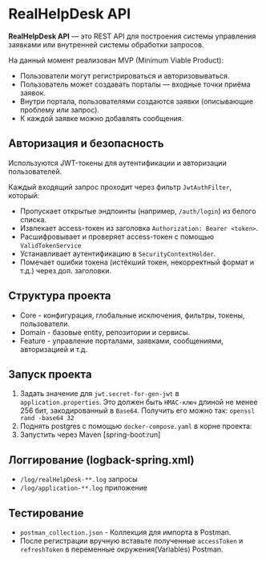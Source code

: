 # RealHelpDesk API

**RealHelpDesk API** — это REST API для построения системы управления заявками или внутренней системы обработки запросов.

На данный момент реализован MVP (Minimum Viable Product):
- Пользователи могут регистрироваться и авторизовываться.
- Пользователь может создавать порталы — входные точки приёма заявок.
- Внутри портала, пользователями создаются заявки (описывающие проблему или запрос).
- К каждой заявке можно добавлять сообщения.

## Авторизация и безопасность

Используются JWT-токены для аутентификации и авторизации пользователей.

Каждый входящий запрос проходит через фильтр `JwtAuthFilter`, который:
- Пропускает открытые эндпоинты (например, `/auth/login`) из белого списка.
- Извлекает access-токен из заголовка `Authorization: Bearer <token>`.
- Расшифровывает и проверяет access-токен с помощью `ValidTokenService`
- Устанавливает аутентификацию в `SecurityContextHolder`.
- Помечает ошибки токена (истёкший токен, некорректный формат и т.д.) через доп. заголовки.

## Структура проекта
- Core - конфигурация, глобальные исключения, фильтры, токены, пользователи.
- Domain - базовые entity, репозитории и сервисы.
- Feature - управление порталами, заявками, сообщениями, авторизацией и т.д.

## Запуск проекта
1. Задать значение для `jwt.secret-for-gen-jwt` в `application.properties`. Это должен быть `HMAC-ключ` длиной не менее 256 бит, закодированный в `Base64`. Получить его можно так: `openssl rand -base64 32`
2. Поднять postgres с помощью `docker-compose.yaml` в корне проекта:
3. Запустить через Maven [spring-boot:run]

## Логгирование (logback-spring.xml)
- `/log/realHelpDesk-**.log` запросы
- `/log/application-**.log` приложение

## Тестирование
- `postman_collection.json` - Коллекция для импорта в Postman.
- После регистрации вручную вставьте полученные `accessToken` и `refreshToken` в переменные окружения(Variables) Postman.

